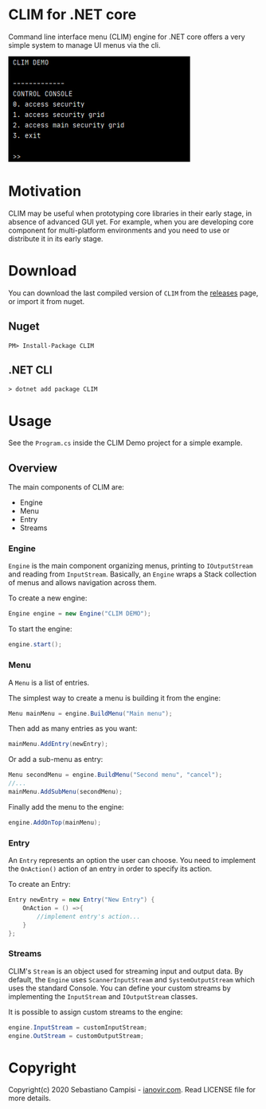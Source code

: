 CLIM for .NET core
=======

Command line interface menu (CLIM) engine for .NET core offers a very simple system to manage UI menus via the cli.

![p1](https://github.com/ianovir/CLIM_dotnet/blob/main/pics/ctrl_console.jpg)

# Motivation

CLIM may be useful when prototyping core libraries in their early stage, in absence of advanced GUI yet. For example, when you are developing core component for multi-platform environments and you need to use or distribute it in its early stage.

# Download

You can download the last compiled version of `CLIM` from the [releases](https://github.com/ianovir/CLIM_dotnet/releases) page, or import it from nuget.

## Nuget
```
PM> Install-Package CLIM
``` 

## .NET CLI
```
> dotnet add package CLIM
```

# Usage

See the `Program.cs` inside the CLIM Demo project for a simple example.

## Overview

The main components of CLIM are:
* Engine
* Menu
* Entry
* Streams

### Engine
`Engine` is the main component organizing menus, printing to `IOutputStream` and reading from `InputStream`. Basically, an `Engine` wraps a Stack collection of menus and allows navigation across them.

To create a new engine:
```csharp
Engine engine = new Engine("CLIM DEMO");
```

To start the engine:
```csharp
engine.start();
```

### Menu
A `Menu` is a list of entries.

The simplest way to create a menu is building it from the engine:
```csharp
Menu mainMenu = engine.BuildMenu("Main menu");
```

Then add as many entries as you want:
```csharp
mainMenu.AddEntry(newEntry);
```

Or add a sub-menu as entry:
```csharp
Menu secondMenu = engine.BuildMenu("Second menu", "cancel");
//...
mainMenu.AddSubMenu(secondMenu);
```

Finally add the menu to the engine:
```csharp
engine.AddOnTop(mainMenu);
```

### Entry
An `Entry` represents an option the user can choose. You need to implement the `OnAction()` action of an entry in order to specify its action.

To create an Entry:
```csharp
Entry newEntry = new Entry("New Entry") {
	OnAction = () =>{
		//implement entry's action...
	}
};
```

### Streams
CLIM's `Stream` is an object used for streaming input and output data. By default, the `Engine` uses `ScannerInputStream` and `SystemOutputStream` which uses the standard Console. You can define your custom streams by implementing the `InputStream` and `IOutputStream` classes.

It is possible to assign custom streams to the engine:
```csharp
engine.InputStream = customInputStream;
engine.OutStream = customOutputStream;
```

# Copyright
Copyright(c) 2020 Sebastiano Campisi - [ianovir.com](https://ianovir.com). 
Read LICENSE file for more details.